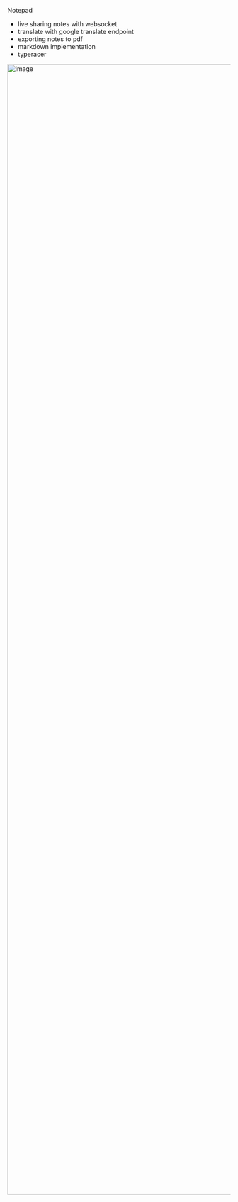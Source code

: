 Notepad


- live sharing notes with websocket
- translate with google translate endpoint
- exporting notes to pdf
- markdown implementation
- typeracer



<img width="4606" height="2548" alt="image" src="https://github.com/user-attachments/assets/80650271-077f-4e44-9526-f1487bfdb0dd" />
